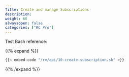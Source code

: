 ```yaml
---
Title: Create and manage Subscriptions
description: 
weight: 60
alwaysopen: false
categories: ["RC Pro"]
---
```



Test Bash reference:

{{% expand %}}
```bash
{{< embed-code "/rv/api/10-create-subscription.sh" >}}
```
{{% /expand %}}